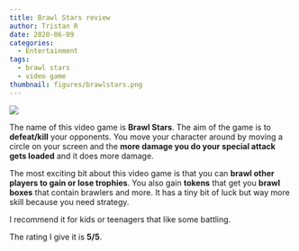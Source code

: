 ```yaml
---
title: Brawl Stars review
author: Tristan R
date: 2020-06-09
categories:
  - Entertainment
tags:
  - brawl stars
  - video game
thumbnail: figures/brawlstars.png
---
```


![](https://raw.githubusercontent.com/europa-ee/news/master/static/figures/brawlstars.png)

The name of this video game is **Brawl Stars**. The aim of the game is to **defeat/kill** your opponents. You move your character around by moving a circle on your screen and the **more damage you do your special attack gets loaded** and it does more damage. 

The most exciting bit about this video game is that you can **brawl other players to gain or lose trophies**. You also gain **tokens** that get you **brawl boxes** that contain brawlers and more. It has a tiny bit of luck but way more skill because you need strategy. 

I recommend it for kids or teenagers that like some battling. 

The rating I give it is **5/5**.

<br>
<br>

